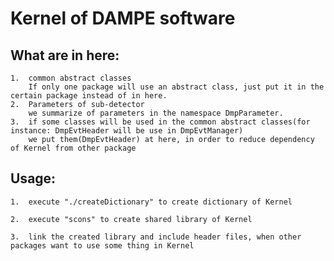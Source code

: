
#   Kernel of DAMPE software

##  What are in here:
    1.  common abstract classes
        If only one package will use an abstract class, just put it in the certain package instead of in here.
    2.  Parameters of sub-detector
        we summarize of parameters in the namespace DmpParameter.
    3.  if some classes will be used in the common abstract classes(for instance: DmpEvtHeader will be use in DmpEvtManager)
        we put them(DmpEvtHeader) at here, in order to reduce dependency of Kernel from other package

##  Usage:

    1.  execute "./createDictionary" to create dictionary of Kernel

    2.  execute "scons" to create shared library of Kernel

    3.  link the created library and include header files, when other packages want to use some thing in Kernel


